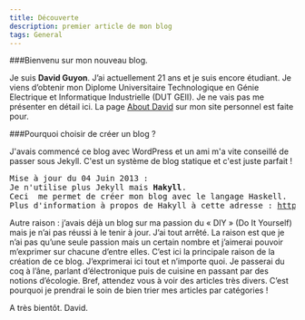 ```yaml
---
title: Découverte
description: premier article de mon blog 
tags: General 
---
```

###Bienvenu sur mon nouveau blog.

Je suis **David Guyon**. J’ai actuellement 21 ans et je suis encore étudiant. Je viens d’obtenir mon Diplome Universitaire Technologique en Génie Electrique et Informatique Industrielle (DUT GEII). Je ne vais pas me présenter en détail ici. La page [About David](http://david.guyon.me/about-fr.html) sur mon site personnel est faite pour.

###Pourquoi choisir de créer un blog ?

J'avais commencé ce blog avec WordPress et un ami m'a vite conseillé de passer sous Jekyll. C'est un système de blog statique et c'est juste parfait !

<pre>
Mise à jour du 04 Juin 2013 :
Je n'utilise plus Jekyll mais <b>Hakyll</b>.
Ceci  me permet de créer mon blog avec le langage Haskell.
Plus d'information à propos de Hakyll à cette adresse : <a href="http://jaspervdj.be/hakyll/">http://jaspervdj.be/hakyll/</a>
</pre>

Autre raison : j’avais déjà un blog sur ma passion du « DIY » (Do It Yourself) mais je n’ai pas réussi à le tenir à jour. J’ai tout arrêté. La raison est que je n’ai pas qu’une seule passion mais un certain nombre et j’aimerai pouvoir m’exprimer sur chacune d’entre elles. C’est ici la principale raison de la création de ce blog. J’exprimerai ici tout et n’importe quoi. Je passerai du coq à l’âne, parlant d’électronique puis de cuisine en passant par des notions d’écologie. Bref, attendez vous à voir des articles très divers. C’est pourquoi je prendrai le soin de bien trier mes articles par catégories !

A très bientôt. 
David.
